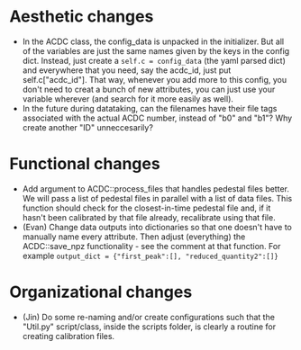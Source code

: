 # Aesthetic changes
- In the ACDC class, the config_data is unpacked in the initializer. But all of the variables are just the same names given by the keys in the config dict. Instead, just create a `self.c = config_data` (the yaml parsed dict) and everywhere that you need, say the acdc_id, just put self.c["acdc_id"]. That way, whenever you add more to this config, you don't need to creat a bunch of new attributes, you can just use your variable wherever (and search for it more easily as well). 
- In the future during datataking, can the filenames have their file tags associated with the actual ACDC number, instead of "b0" and "b1"? Why create another "ID" unneccesarily?


# Functional changes
- Add argument to ACDC::process_files that handles pedestal files better. We will pass a list of pedestal files in parallel with a list of data files. This function should check for the closest-in-time pedestal file and, if it hasn't been calibrated by that file already, recalibrate using that file. 
- (Evan) Change data outputs into dictionaries so that one doesn't have to manually name every attribute. Then adjust (everything) the ACDC::save_npz functionality - see the comment at that function. For example `output_dict = {"first_peak":[], "reduced_quantity2":[]}`



# Organizational changes
- (Jin) Do some re-naming and/or create configurations such that the "Util.py" script/class, inside the scripts folder, is clearly a routine for creating calibration files. 




